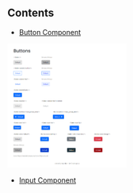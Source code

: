<!-- Please update value in the {}  -->

## Contents
   
   - <a href="./button_component">Button Component</a>
   <img src="./images/screenshot_button.png" alt="screenshot" height="250">
   
   - <a href="./input_component">Input Component</a>
 
